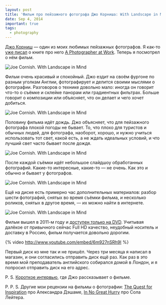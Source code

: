 ```yaml
---
layout: post
title: 'Фильм про пейзажного фотографа Джо Корниша: With Landscape in Mind'
date: Sep 4, 2014
important: true
tags:
  - photography
---
```


[Джо Корниш](http://www.joecornishgallery.co.uk/) — один из моих любимых пейзажных фотографов. Я как-то [уже писал](http://birdwatcher.ru/reading/#photographeratwork) о книге про него [A Photographer at Work](http://www.amazon.com/gp/product/1902538609/?tag=artesapesphot-20). Теперь я посмотрел о нём фильм.

![Joe Cornish. With Landscape in Mind](upload://with-landscape-in-mind-1.jpg)

<!--more-->

Фильм очень красивый и спокойный. Джо ездит на своём фургоне по разным уголкам Англии, фотографирует и делится своими мыслями о фотографии. Разговоров о технике довольно мало: иногда он говорит что-то о съёмке и склейке панорам или градиентных фильтрах. Больше говорит о композиции или объясняет, что он делает и чего хочет добиться.

![Joe Cornish. With Landscape in Mind](upload://with-landscape-in-mind-2.jpg)

Половину фильма идёт дождь. Джо объясняет, что для пейзажного фотографа плохой погоды не бывает. То, что плохо для туристов и обычных людей, для фотографа, наоборот, хорошо, и нужно учиться использовать тот свет, какой есть, а не ждать идеальных условий, и что лучший свет часто бывает после дождя.

![Joe Cornish. With Landscape in Mind](upload://with-landscape-in-mind-3.jpg)

После каждой съёмки идёт небольшое слайдшоу обработанных фотографий. Какие-то интересные, какие-то — не очень. Как это и обычно и бывает у фотографов.

![Joe Cornish. With Landscape in Mind](upload://with-landscape-in-mind-4.jpg)

Ещё на диске есть примерно час дополнительных материалов: разбор шести фотографий, снятых во время съёмки фильма, и несколько роликов, снятых в другое время, — их можно найти в интернете.

![Joe Cornish. With Landscape in Mind](upload://with-landscape-in-mind-5.jpg)

Фильм вышел в 2011-м году и [доступен только на DVD](http://www.withlandscapeinmind.com/WLIM/purchase.html). Учитывая далёкое от привычного сейчас Full HD качество, неудобный носитель и доставку в Россию, фильм получается довольно дорогим.

{% video http://www.youtube.com/embed/6m927nSRh9I %}

Первый диск ко мне так и не пришёл. Через три месяца я написал в магазин, и они согласились отправить диск ещё раз. Как раз в это время мой преподаватель английского собирался домой в Лондон, и я попросил отправить диск на его адрес.

P. S. [Короткое интервью](https://www.onlandscape.co.uk/2011/06/with-landscape-in-mind/), где Джо рассказывает о фильме.

P. P. S. Другие мои рецензии на фильмы о фотографии: [The Quest for Inspiration](http://birdwatcher.ru/blog/categories/photography/5706/) про Александра Дэшаме, [In No Great Hurry](http://birdwatcher.ru/blog/categories/photography/5722/) про Сола Лейтера.
